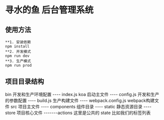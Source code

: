# 寻水的鱼 后台管理系统

## 使用方法

```
**1. 安装依赖
npm install
**2. 开发模式
npm run dev
**3. 生产模式
npm run prod
```

## 项目目录结构
bin  开发和生产环境配置
---- index.js koa 启动主文件
---- config.js 开发和生产的参数配置
---- build.js 生产构建文件
---- webpack.config.js webpack构建文件
src  项目主文件
---- components 组件目录
---- static 静态资源目录
---- store 项目核心文件
-------actions 这里是公共的 state  比如我们的标签列表
```
